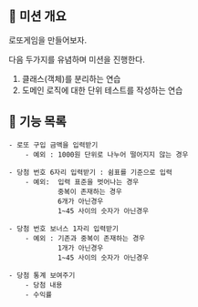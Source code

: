 
## 🚩 미션 개요

로또게임을 만들어보자.

다음 두가지를 유념하며 미션을 진행한다.
1. 클래스(객체)를 분리하는 연습
2. 도메인 로직에 대한 단위 테스트를 작성하는 연습

## 📃 기능 목록

```
- 로또 구입 금액을 입력받기 
    - 예외 : 1000원 단위로 나누어 떨어지지 않는 경우

- 당첨 번호 6자리 입력받기 : 쉼표를 기준으로 입력
    - 예외:  입력 표준을 벗어나는 경우
            중복이 존재하는 경우
            6개가 아닌경우
            1~45 사이의 숫자가 아닌경우    
 
- 당첨 번호 보너스 1자리 입력받기
    - 예외 : 기존과 중복이 존재하는 경우
            1개가 아닌경우
            1~45 사이의 숫자가 아닌경우

- 당첨 통계 보여주기
    - 당첨 내용
    - 수익률
```